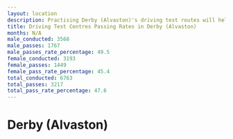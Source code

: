 ```yaml
---
layout: location
description: Practising Derby (Alvaston)'s driving test routes will help you become more confident in your gear-changing abilities.
title: Driving Test Centres Passing Rates in Derby (Alvaston)
months: N/A
male_conducted: 3568
male_passes: 1767
male_passes_rate_percentage: 49.5
female_conducted: 3193
female_passes: 1449
female_pass_rate_percentage: 45.4
total_conducted: 6763
total_passes: 3217
total_pass_rate_percentage: 47.6
---
```


# Derby (Alvaston)
